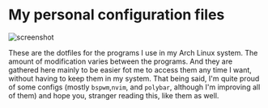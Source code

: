 # My personal configuration files

![screenshot](https://i.imgur.com/ixlyBbs.png)

These are the dotfiles for the programs I use in my Arch Linux system. The
amount of modification varies between the programs. And they are gathered here
mainly to be easier fot me to access them any time I want, without having to
keep them in my system. That being said, I'm quite proud of some configs
(mostly `bspwm`,`nvim`, and `polybar`, although I'm improving
all of them) and hope you, stranger reading this, like them as well.
